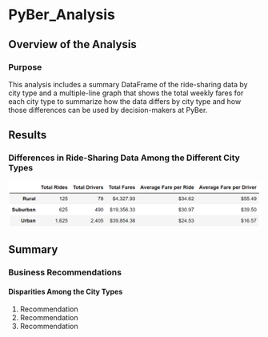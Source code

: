 # PyBer_Analysis

## Overview of the Analysis

### Purpose

This analysis includes a summary DataFrame of the ride-sharing data by city type and a multiple-line graph that shows the total weekly fares for each city type to summarize how the data differs by city type and how those differences can be used by decision-makers at PyBer.

## Results

### Differences in Ride-Sharing Data Among the Different City Types

!["PyBer Summary DataFrame"](./Resources/PyBer_Summary.png)

## Summary

### Business Recommendations

#### Disparities Among the City Types

1. Recommendation
2. Recommendation
3. Recommendation
